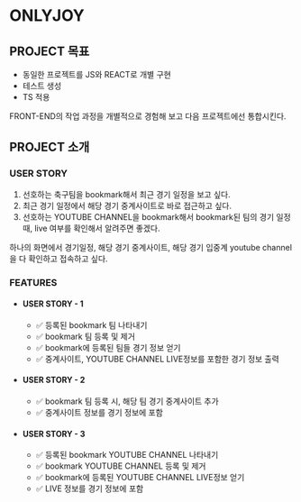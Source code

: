 # ONLYJOY

## PROJECT 목표

- 동일한 프로젝트를 JS와 REACT로 개별 구현
- 테스트 생성
- TS 적용

FRONT-END의 작업 과정을 개별적으로 경험해 보고
다음 프로젝트에선 통합시킨다.

## PROJECT 소개

### USER STORY

1. 선호하는 축구팀을 bookmark해서 최근 경기 일정을 보고 싶다.
1. 최근 경기 일정에서 해당 경기 중계사이트로 바로 접근하고 싶다.
1. 선호하는 YOUTUBE CHANNEL을 bookmark해서 bookmark된 팀의 경기 일정 때,
   live 여부를 확인해서 알려주면 좋겠다.

하나의 화면에서 경기일정, 해당 경기 중계사이트, 해당 경기 입중계 youtube channel을
다 확인하고 접속하고 싶다.

### FEATURES

- #### USER STORY - 1

  - :white_check_mark: 등록된 bookmark 팀 나타내기<br>
  - :white_check_mark: bookmark 팀 등록 및 제거<br>
  - :white_check_mark: bookmark에 등록된 팀들 경기 정보 얻기<br>
  - :white_check_mark: 중계사이트, YOUTUBE CHANNEL LIVE정보를 포함한 경기 정보 출력<br>

- #### USER STORY - 2

  - :white_check_mark: bookmark 팀 등록 시, 해당 팀 경기 중계사이트 추가<br>
  - :white_check_mark: 중계사이트 정보를 경기 정보에 포함<br>

- #### USER STORY - 3

  - :white_check_mark: 등록된 bookmark YOUTUBE CHANNEL 나타내기<br>
  - :white_check_mark: bookmark YOUTUBE CHANNEL 등록 및 제거<br>
  - :white_check_mark: bookmark에 등록된 YOUTUBE CHANNEL LIVE정보 얻기<br>
  - :white_check_mark: LIVE 정보를 경기 정보에 포함<br>

<!-- ## PROBLEM

프로젝트 작업 중 만났던 문제들을 정리해 놓았다. -->
